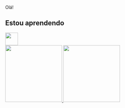 Olá!
## Estou aprendendo


<link rel="stylesheet" href="https://cdn.jsdelivr.net/gh/devicons/devicon@v2.15.1/devicon.min.css">
          
<img src="https://cdn.jsdelivr.net/gh/devicons/devicon/icons/java/java-original.svg" width="40" height="40"/> 

<div>
<a href="https://github.com/JuliaVecchione">
<img height="180em" src="https://github-readme-stats.vercel.app/api/top-langs/?JuliaVecchione&layout=compact&langs_count=7&theme=dracula"/>
<img height="180em" src="https://github-readme-stats.vercel.app/api?JuliaVecchione&show_icons=true&theme=dracula&include_all_commits=true&count_private=true"/>
</div>
